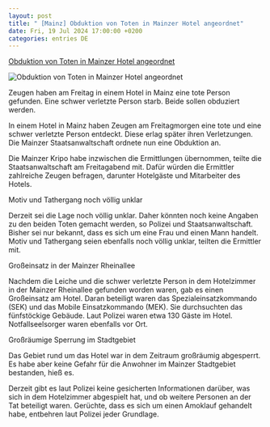 ```yaml
---
layout: post
title: " [Mainz] Obduktion von Toten in Mainzer Hotel angeordnet"
date: Fri, 19 Jul 2024 17:00:00 +0200
categories: entries DE
---
```

[Obduktion von Toten in Mainzer Hotel angeordnet](https://www.swr.de/swraktuell/rheinland-pfalz/mainz/tote-person-in-mainzer-hotel-gefunden-100.html)

![Obduktion von Toten in Mainzer Hotel angeordnet](https://www.swr.de/swraktuell/rheinland-pfalz/mainz/1721385595205%2Ctoedlich-verletzte-person-in-hotel-in-mainz-grosser-polizeieinsatz-100~_v-16x9@2dL_-6c42aff4e68b43c7868c3240d3ebfa29867457da.jpg)

Zeugen haben am Freitag in einem Hotel in Mainz eine tote Person gefunden. Eine schwer verletzte Person starb. Beide sollen obduziert werden.

In einem Hotel in Mainz haben Zeugen am Freitagmorgen eine tote und eine schwer verletzte Person entdeckt. Diese erlag später ihren Verletzungen. Die Mainzer Staatsanwaltschaft ordnete nun eine Obduktion an.

Die Mainzer Kripo habe inzwischen die Ermittlungen übernommen, teilte die Staatsanwaltschaft am Freitagabend mit. Dafür würden die Ermittler zahlreiche Zeugen befragen, darunter Hotelgäste und Mitarbeiter des Hotels.

Motiv und Tathergang noch völlig unklar

Derzeit sei die Lage noch völlig unklar. Daher könnten noch keine Angaben zu den beiden Toten gemacht werden, so Polizei und Staatsanwaltschaft. Bisher sei nur bekannt, dass es sich um eine Frau und einen Mann handelt. Motiv und Tathergang seien ebenfalls noch völlig unklar, teilten die Ermittler mit.

Großeinsatz in der Mainzer Rheinallee

Nachdem die Leiche und die schwer verletzte Person in dem Hotelzimmer in der Mainzer Rheinallee gefunden worden waren, gab es einen Großeinsatz am Hotel. Daran beteiligt waren das Spezialeinsatzkommando (SEK) und das Mobile Einsatzkommando (MEK). Sie durchsuchten das fünfstöckige Gebäude. Laut Polizei waren etwa 130 Gäste im Hotel. Notfallseelsorger waren ebenfalls vor Ort.

Großräumige Sperrung im Stadtgebiet

Das Gebiet rund um das Hotel war in dem Zeitraum großräumig abgesperrt. Es habe aber keine Gefahr für die Anwohner im Mainzer Stadtgebiet bestanden, hieß es.

Derzeit gibt es laut Polizei keine gesicherten Informationen darüber, was sich in dem Hotelzimmer abgespielt hat, und ob weitere Personen an der Tat beteiligt waren. Gerüchte, dass es sich um einen Amoklauf gehandelt habe, entbehren laut Polizei jeder Grundlage.

